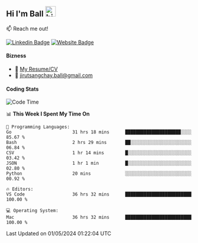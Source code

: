 ## Hi I'm Ball <img src="https://user-images.githubusercontent.com/1303154/88677602-1635ba80-d120-11ea-84d8-d263ba5fc3c0.gif" width="28px" height="28px" alt="hi">
 
:mailbox: Reach me out!

[![Linkedin Badge](https://img.shields.io/badge/-Jirut-0e76a8?style=flat&labelColor=0e76a8&logo=linkedin&logoColor=white)](https://www.linkedin.com/in/jirut-sangchay-338370251)
[![Website Badge](https://img.shields.io/badge/Website-184aa8?logo=website&logoColor=)](https://resume-jirut.web.app)

<!-- TODO: Add last video link -->
#### Bizness
- :paperclip: [My Resume/CV](https://github.com/Jirut01/Jirut01/blob/main/resume_jirut.pdf)
- :email: jirutsangchay.ball@gmail.com

#### Coding Stats


<!--START_SECTION:waka-->
![Code Time](http://img.shields.io/badge/Code%20Time-1%2C045%20hrs%2020%20mins-blue)

📊 **This Week I Spent My Time On** 

```text
💬 Programming Languages: 
Go                       31 hrs 18 mins      █████████████████████░░░░   85.67 % 
Bash                     2 hrs 29 mins       ██░░░░░░░░░░░░░░░░░░░░░░░   06.84 % 
CSV                      1 hr 14 mins        █░░░░░░░░░░░░░░░░░░░░░░░░   03.42 % 
JSON                     1 hr 1 min          █░░░░░░░░░░░░░░░░░░░░░░░░   02.80 % 
Python                   20 mins             ░░░░░░░░░░░░░░░░░░░░░░░░░   00.92 % 

🔥 Editors: 
VS Code                  36 hrs 32 mins      █████████████████████████   100.00 % 

💻 Operating System: 
Mac                      36 hrs 32 mins      █████████████████████████   100.00 % 
```


 Last Updated on 01/05/2024 01:22:04 UTC
<!--END_SECTION:waka-->
